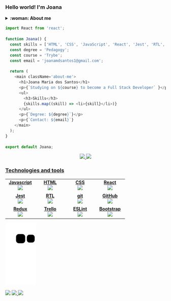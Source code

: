 ### Hello world! I'm Joana
<details>
  <summary><strong>:woman: About me</strong></summary><br />
  :woman_teacher: :arrow_right: :woman_technologist: I am changing my career. I am moving from education to technology. 
  <br />
  <br />

  📖 I started my studies to become a full stack developer on [Trybe](https://www.betrybe.com/) in july 2022. 
  <br />
  <br />
  🎵 I love music and I'm constantly hearing mainly pop songs.
  <br />
  <br />
  :mage_woman: On my free time I like to watch series, movies and read books, mostly of science fiction, adventure and fantasy. 
</details>

```js
import React from 'react';

function Joana() {
  const skills = ['HTML', 'CSS', 'JavaScript', 'React', 'Jest', 'RTL', 'Git', 'GitHub'];
  const degree = 'Pedagogy';
  const course = 'Trybe';
  const email = 'joanamdsantos1@gmail.com';

  return (
    <main className='about-me'>
      <h1>Joana Maria dos Santos</h1>
      <p>{`Studying on ${course} to become a Full Stack Developer` }</p>
      <ul>
        <h3>Skills</h3>
        {skills.map((skill) => <li>{skill}</li>)}
      </ul>
      <p>{`Degree: ${degree}`}</p>
      <p>{`Contact: ${email}`}
    </main>
  );
}

export default Joana;

```
<div align="center">
  <a href="https://github.com/joanamds">
  <img height="160em" src="https://github-readme-stats.vercel.app/api?username=joanamds&show_icons=true&theme=dracula&include_all_commits=true&count_private=true"/>
  <img height="160em" src="https://github-readme-stats.vercel.app/api/top-langs/?username=joanamds&layout=compact&langs_count=7&theme=dracula"/>
</div>
  
<h3 align="left">Technologies and tools</h3>
<table width="320px">
    <tbody>
        <tr valign="top">
            <td width="80px" align="center">
            <span><strong>Javascript</strong></span><br>
            <img height="32px" src="https://upload.vectorlogo.zone/logos/javascript/images/239ec8a4-163e-4792-83b6-3f6d96911757.svg">
            </td>
            <td width="80px" align="center">
            <span><strong>HTML</strong></span><br>
            <img height="32" src="https://cdn.jsdelivr.net/gh/devicons/devicon/icons/html5/html5-original.svg">
            </td>
            <td width="80px" align="center">
            <span><strong>CSS</strong></span><br>
            <img height="32px" src="https://cdn.jsdelivr.net/gh/devicons/devicon/icons/css3/css3-original.svg">
            </td>
            <td width="80px" align="center">
            <span><strong>React</strong></span><br>
            <img height="32px" src="https://cdn.jsdelivr.net/gh/devicons/devicon/icons/react/react-original.svg">
            </td>
        </tr>
        <tr valign="top">
            <td width="80px" align="center">
            <span><strong>Jest</strong></span><br>
            <img height="32px" src="https://www.vectorlogo.zone/logos/jestjsio/jestjsio-icon.svg">
            <td width="80px" align="center">
            <span><strong>RTL</strong></span><br>
            <img height="32" src="https://testing-library.com/img/octopus-128x128.png">
            </td>
            <td width="80px" align="center">
            <span><strong>git</strong></span><br>
            <img height="32px" src="https://cdn.jsdelivr.net/gh/devicons/devicon/icons/git/git-plain.svg">
            </td>
            <td width="80px" align="center">
            <span><strong>GitHub</strong></span><br>
            <img height="32px" src="https://www.vectorlogo.zone/logos/github/github-tile.svg">
            </td>
        </tr>
        <tr valign="top">
            <td width="80px" align="center">
            <span><strong>Redux</strong></span><br>
            <img height="32" src="https://cdn.worldvectorlogo.com/logos/redux.svg">
            </td>
            <td width="80px" align="center">
            <span><strong>Trello</strong></span><br>
            <img height="32px" src="https://www.vectorlogo.zone/logos/trello/trello-icon.svg">
            </td>
            <td width="80px" align="center">
            <span><strong>ESLint</strong></span><br>
            <img height="32px" src="https://www.vectorlogo.zone/logos/eslint/eslint-icon.svg">
            <td width="80px" align="center">
            <span><strong>Bootstrap</strong></span><br>
            <img height="32px" src="https://upload.vectorlogo.zone/logos/getbootstrap/images/987f8f6c-263a-47b1-a85d-853cfca215d9.svg">
            </td>
        </tr>
  </tbody>
  </table>
</div>

<!-- #### Atualmente estou aprendendo... <img src="https://user-images.githubusercontent.com/106452876/212149188-b5d0bb32-5aed-46dd-a2f7-9f35928b45c8.png" alt="docker button" width="80"/> -->
 
  ![Snake animation](https://github.com/joanamds/joanamds/blob/output/github-contribution-grid-snake.svg)
  
  <a href="https://www.linkedin.com/in/dev-joanamds/" target="_blank"><img src="https://img.shields.io/badge/-LinkedIn-%230077B5?style=for-the-badge&logo=linkedin&logoColor=white" target="_blank"></a> 
  <a href = "mailto:joanamdsantos1@gmail.com"><img src="https://img.shields.io/badge/-Gmail-%23E4405F?style=for-the-badge&logo=gmail&logoColor=white">     </a> 
  <a href="https://joanamds.github.io/" target="_blank"><img src="https://img.shields.io/badge/-Github%20Page-%23333?style=for-the-badge&logo=github&logoColor=white" target="_blank"></a>

